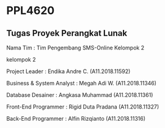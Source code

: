 # PPL4620
## Tugas Proyek Perangkat Lunak
Nama Tim : Tim Pengembang SMS-Online Kelompok 2

kelompok 2

Project Leader			: Endika Andre C. (A11.2018.11592)

Business & System Analyst 	: Megah Adi W. (A11.2018.11346)

Database Desainer		: Angkasa Muhammad (A11.2018.11361)

Front-End Programmer	: Rigid Duta Pradana (A11.2018.11327)

Back-End Programmer	: Alfin Rizqianto (A11.2018.11316)
